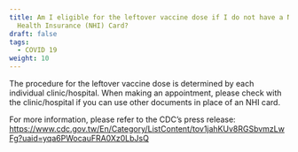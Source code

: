 ```yaml
---
title: Am I eligible for the leftover vaccine dose if I do not have a National
  Health Insurance (NHI) Card?
draft: false
tags:
  - COVID 19
weight: 10
---
```

The procedure for the leftover vaccine dose is determined by each individual clinic/hospital. When making an appointment, please check with the clinic/hospital if you can use other documents in place of an NHI card.

For more information, please refer to  the CDC’s press release: <https://www.cdc.gov.tw/En/Category/ListContent/tov1jahKUv8RGSbvmzLwFg?uaid=yqa6PWocauFRA0Xz0LbJsQ>